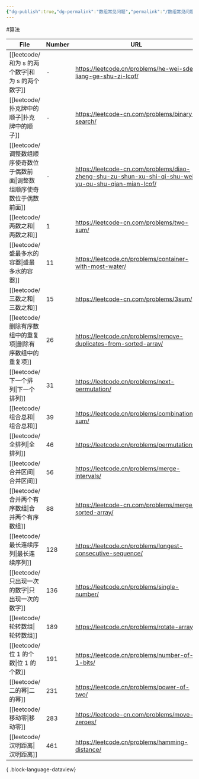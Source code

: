 ```yaml
---
{"dg-publish":true,"dg-permalink":"数组常见问题","permalink":"/数组常见问题/"}
---
```



#算法 

| File                                             | Number | URL                                                                                                 |
| ------------------------------------------------ | ------ | --------------------------------------------------------------------------------------------------- |
| [[leetcode/和为 s 的两个数字\|和为 s 的两个数字]]           | \-     | https://leetcode.cn/problems/he-wei-sde-liang-ge-shu-zi-lcof/                                       |
| [[leetcode/扑克牌中的顺子\|扑克牌中的顺子]]                 | \-     | https://leetcode-cn.com/problems/binary-search/                                                     |
| [[leetcode/调整数组顺序使奇数位于偶数前面\|调整数组顺序使奇数位于偶数前面]] | \-     | https://leetcode-cn.com/problems/diao-zheng-shu-zu-shun-xu-shi-qi-shu-wei-yu-ou-shu-qian-mian-lcof/ |
| [[leetcode/两数之和\|两数之和]]                       | 1      | https://leetcode-cn.com/problems/two-sum/                                                           |
| [[leetcode/盛最多水的容器\|盛最多水的容器]]                 | 11     | https://leetcode.cn/problems/container-with-most-water/                                             |
| [[leetcode/三数之和\|三数之和]]                       | 15     | https://leetcode-cn.com/problems/3sum/                                                              |
| [[leetcode/删除有序数组中的重复项\|删除有序数组中的重复项]]         | 26     | https://leetcode.cn/problems/remove-duplicates-from-sorted-array/                                   |
| [[leetcode/下一个排列\|下一个排列]]                     | 31     | https://leetcode.cn/problems/next-permutation/                                                      |
| [[leetcode/组合总和\|组合总和]]                       | 39     | https://leetcode.cn/problems/combination-sum/                                                       |
| [[leetcode/全排列\|全排列]]                         | 46     | https://leetcode.cn/problems/permutations/                                                          |
| [[leetcode/合并区间\|合并区间]]                       | 56     | https://leetcode.cn/problems/merge-intervals/                                                       |
| [[leetcode/合并两个有序数组\|合并两个有序数组]]               | 88     | https://leetcode-cn.com/problems/merge-sorted-array/                                                |
| [[leetcode/最长连续序列\|最长连续序列]]                   | 128    | https://leetcode.cn/problems/longest-consecutive-sequence/                                          |
| [[leetcode/只出现一次的数字\|只出现一次的数字]]               | 136    | https://leetcode.cn/problems/single-number/                                                         |
| [[leetcode/轮转数组\|轮转数组]]                       | 189    | https://leetcode.cn/problems/rotate-array/                                                          |
| [[leetcode/位 1 的个数\|位 1 的个数]]                 | 191    | https://leetcode.cn/problems/number-of-1-bits/                                                      |
| [[leetcode/二的幂\|二的幂]]                         | 231    | https://leetcode.cn/problems/power-of-two/                                                          |
| [[leetcode/移动零\|移动零]]                         | 283    | https://leetcode-cn.com/problems/move-zeroes/                                                       |
| [[leetcode/汉明距离\|汉明距离]]                       | 461    | https://leetcode.cn/problems/hamming-distance/                                                      |

{ .block-language-dataview}


